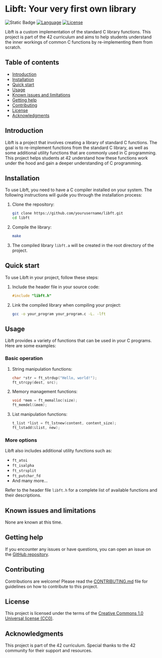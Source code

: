 # Libft: Your very first own library

![Static Badge](https://img.shields.io/badge/PASS-125%2F125-0?style=flat-square&logo=42&logoColor=%23FFFFFFF&logoSize=auto&labelColor=000000&color=green) [ ![Language](https://img.shields.io/badge/Language-C-blue.svg?style=flat-square)](https://en.wikipedia.org/wiki/C_(programming_language)) [![License](https://img.shields.io/badge/License-42-blue.svg?style=flat-square)](https://www.42.fr/)

Libft is a custom implementation of the standard C library functions. This project is part of the 42 curriculum and aims to help students understand the inner workings of common C functions by re-implementing them from scratch.

## Table of contents

* [Introduction](#introduction)
* [Installation](#installation)
* [Quick start](#quick-start)
* [Usage](#usage)
* [Known issues and limitations](#known-issues-and-limitations)
* [Getting help](#getting-help)
* [Contributing](#contributing)
* [License](#license)
* [Acknowledgments](#acknowledgments)

## Introduction

Libft is a project that involves creating a library of standard C functions. The goal is to re-implement functions from the standard C library, as well as some additional utility functions that are commonly used in C programming. This project helps students at 42 understand how these functions work under the hood and gain a deeper understanding of C programming.

## Installation

To use Libft, you need to have a C compiler installed on your system. The following instructions will guide you through the installation process:

1. Clone the repository:

   ```sh
   git clone https://github.com/yourusername/libft.git
   cd libft
   ```
2. Compile the library:

   ```sh
   make
   ```
3. The compiled library `libft.a` will be created in the root directory of the project.

## Quick start

To use Libft in your project, follow these steps:

1. Include the header file in your source code:

   ```c
   #include "libft.h"
   ```
2. Link the compiled library when compiling your project:

   ```sh
   gcc -o your_program your_program.c -L. -lft
   ```

## Usage

Libft provides a variety of functions that can be used in your C programs. Here are some examples:

### Basic operation

1. String manipulation functions:

   ```c
   char *str = ft_strdup("Hello, world!");
   ft_strcpy(dest, src);
   ```
2. Memory management functions:

   ```c
   void *mem = ft_memalloc(size);
   ft_memdel(&mem);
   ```
3. List manipulation functions:

   ```c
   t_list *list = ft_lstnew(content, content_size);
   ft_lstadd(&list, new);
   ```

### More options

Libft also includes additional utility functions such as:

- `ft_atoi`
- `ft_isalpha`
- `ft_strsplit`
- `ft_putchar_fd`
- And many more...

Refer to the header file `libft.h` for a complete list of available functions and their descriptions.

## Known issues and limitations

None are known at this time.

## Getting help

If you encounter any issues or have questions, you can open an issue on the [GitHub repository](https://github.com/yourusername/libft/issues).

## Contributing

Contributions are welcome! Please read the [CONTRIBUTING.md](CONTRIBUTING.md) file for guidelines on how to contribute to this project.

## License

This project is licensed under the terms of the [Creative Commons 1.0 Universal license (CC0)](https://creativecommons.org/publicdomain/zero/1.0/).

## Acknowledgments

This project is part of the 42 curriculum. Special thanks to the 42 community for their support and resources.
